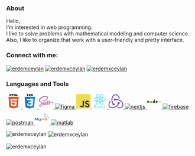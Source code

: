 <h3 align="left">About</h3>
<p>Hello,<br/>
I’m interested in web programming.<br/>
I like to solve problems with mathematical modeling and computer science.<br/>
Also, I like to organize that work with a user-friendly and pretty interface.</p>

<h3 align="left">Connect with me:</h3>
<p align="left">
<a href="https://linkedin.com/in/erdemceylan" target="blank"><img align="center" src="https://raw.githubusercontent.com/rahuldkjain/github-profile-readme-generator/master/src/images/icons/Social/linked-in-alt.svg" alt="erdemceylan" height="30" width="40" /></a>
<a href="https://instagram.com/erdemxceylan" target="blank"><img align="center" src="https://raw.githubusercontent.com/rahuldkjain/github-profile-readme-generator/master/src/images/icons/Social/instagram.svg" alt="erdemxceylan" height="30" width="40" /></a>
<a href="https://www.hackerrank.com/erdemxceylan" target="blank"><img align="center" src="https://raw.githubusercontent.com/rahuldkjain/github-profile-readme-generator/master/src/images/icons/Social/hackerrank.svg" alt="erdemxceylan" height="30" width="40" /></a>
</p>

<h3 align="left">Languages and Tools</h3>
         <p align="left">
            <a href="https://www.w3.org/html/" target="_blank" rel="noreferrer">
               <img src="https://raw.githubusercontent.com/devicons/devicon/master/icons/html5/html5-original-wordmark.svg" alt="html5" width="40" height="40" />
            </a>
            <a href="https://www.w3schools.com/css/" target="_blank" rel="noreferrer">
               <img src="https://raw.githubusercontent.com/devicons/devicon/master/icons/css3/css3-original-wordmark.svg" alt="css3" width="40" height="40" />
            </a>
            <a href="https://sass-lang.com" target="_blank" rel="noreferrer">
               <img src="https://raw.githubusercontent.com/devicons/devicon/master/icons/sass/sass-original.svg" alt="sass" width="40" height="40" />
            </a>
            <a href="https://www.figma.com/" target="_blank" rel="noreferrer">
               <img src="https://www.vectorlogo.zone/logos/figma/figma-icon.svg" alt="figma" width="40" height="40" />
            </a>
            <a href="https://developer.mozilla.org/en-US/docs/Web/JavaScript" target="_blank" rel="noreferrer">
               <img src="https://raw.githubusercontent.com/devicons/devicon/master/icons/javascript/javascript-original.svg" alt="javascript" width="40" height="40" />
            </a>
            <a href="https://reactjs.org/" target="_blank" rel="noreferrer">
               <img src="https://raw.githubusercontent.com/devicons/devicon/master/icons/react/react-original-wordmark.svg" alt="react" width="40" height="40" />
            </a>
            <a href="https://redux.js.org" target="_blank" rel="noreferrer">
               <img src="https://raw.githubusercontent.com/devicons/devicon/master/icons/redux/redux-original.svg" alt="redux" width="40" height="40" />
            </a>
            <a href="https://nextjs.org/" target="_blank" rel="noreferrer">
               <img src="https://cdn.worldvectorlogo.com/logos/nextjs-2.svg" alt="nextjs" width="40" height="40" />
            </a>
            <a href="https://nodejs.org" target="_blank" rel="noreferrer">
               <img src="https://raw.githubusercontent.com/devicons/devicon/master/icons/nodejs/nodejs-original-wordmark.svg" alt="nodejs" width="40" height="40" />
            </a>
            <a href="https://firebase.google.com/" target="_blank" rel="noreferrer">
               <img src="https://www.vectorlogo.zone/logos/firebase/firebase-icon.svg" alt="firebase" width="40" height="40" />
            </a>
            <a href="https://postman.com" target="_blank" rel="noreferrer">
               <img src="https://www.vectorlogo.zone/logos/getpostman/getpostman-icon.svg" alt="postman" width="40" height="40" />
            </a>
            <a href="https://www.mysql.com/" target="_blank" rel="noreferrer">
               <img src="https://raw.githubusercontent.com/devicons/devicon/master/icons/mysql/mysql-original-wordmark.svg" alt="mysql" width="40" height="40" />
            </a>
            <a href="https://www.mathworks.com/" target="_blank" rel="noreferrer">
               <img src="https://upload.wikimedia.org/wikipedia/commons/2/21/Matlab_Logo.png" alt="matlab" width="40" height="40" />
            </a>
         </p>

<p><img align="left" src="https://github-readme-stats.vercel.app/api/top-langs?username=erdemxceylan&theme=react&show_icons=true&locale=en&layout=compact" alt="erdemxceylan" /></p>

<p>&nbsp;<img align="center" src="https://github-readme-stats.vercel.app/api?username=erdemxceylan&show_icons=true&locale=en&bg_color=HEX,#69EBFF,#69FFFD,#69FFE1,#69FFBB,#69FFAB,#69FF87,#70FF69,#32CD32" alt="erdemxceylan" /></p>

<p><img align="center" src="https://github-readme-streak-stats.herokuapp.com/?user=erdemxceylan&" alt="erdemxceylan" /></p>
